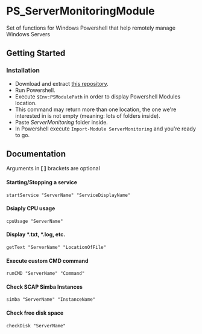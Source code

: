 # PS_ServerMonitoringModule
Set of functions for Windows Powershell that help remotely manage Windows Servers

## Getting Started
### Installation

- Download and extract [this repository](https://github.com/JohnyHCL/PS_ServerMonitoringModule/archive/master.zip).
- Run Powershell.
- Execute `$Env:PSModulePath` in order to display Powershell Modules location.
- This command may return more than one location, the one we're interested in is not empty (meaning: lots of folders inside).
- Paste *ServerMonitoring* folder inside.
- In Powershell execute `Import-Module ServerMonitoring` and you're ready to go.


## Documentation

Arguments in **[ ]** brackets are optional 

#### Starting/Stopping a service

`startService "ServerName" "ServiceDisplayName"`

#### Dsiaply CPU usage

`cpuUsage "ServerName"`

#### Display *.txt, *.log, etc.

`getText "ServerName" "LocationOfFile"`

#### Execute custom CMD command

`runCMD "ServerName" "Command"`

#### Check SCAP Simba Instances

`simba "ServerName" "InstanceName"` 

#### Check free disk space

`checkDisk "ServerName"`


